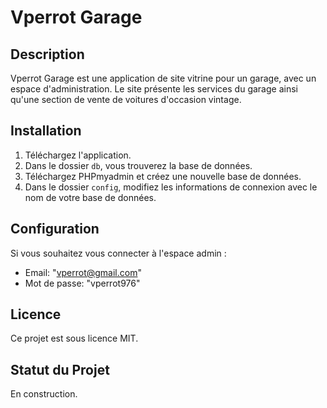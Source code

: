 # Vperrot Garage

## Description

Vperrot Garage est une application de site vitrine pour un garage, avec un espace d'administration. Le site présente les services du garage ainsi qu'une section de vente de voitures d'occasion vintage.

## Installation

1. Téléchargez l'application.
2. Dans le dossier `db`, vous trouverez la base de données.
3. Téléchargez PHPmyadmin et créez une nouvelle base de données.
4. Dans le dossier `config`, modifiez les informations de connexion avec le nom de votre base de données.

## Configuration

Si vous souhaitez vous connecter à l'espace admin :

- Email: "vperrot@gmail.com"
- Mot de passe: "vperrot976"

## Licence

Ce projet est sous licence MIT.

## Statut du Projet

En construction.


